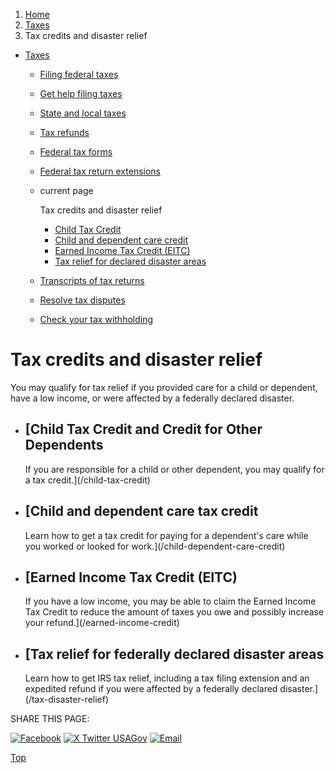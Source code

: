 1. [Home](/)
2. [Taxes](/taxes)
3. Tax credits and disaster relief

* [Taxes](/taxes)
  + [Filing federal taxes](/file-federal-taxes)
  + [Get help filing taxes](/help-with-taxes)
  + [State and local taxes](/state-taxes)
  + [Tax refunds](/tax-refunds)
  + [Federal tax forms](/get-tax-forms)
  + [Federal tax return extensions](/federal-tax-extensions)
  + current page

    Tax credits and disaster relief

    - [Child Tax Credit](/child-tax-credit)
    - [Child and dependent care credit](/child-dependent-care-credit)
    - [Earned Income Tax Credit (EITC)](/earned-income-credit)
    - [Tax relief for declared disaster areas](/tax-disaster-relief)
  + [Transcripts of tax returns](/tax-return-transcripts)
  + [Resolve tax disputes](/resolve-tax-disputes)
  + [Check your tax withholding](/check-tax-withholding)

Tax credits and disaster relief
===============================

You may qualify for tax relief if you provided care for a child or dependent, have a low income, or were affected by a federally declared disaster.

* [Child Tax Credit and Credit for Other Dependents
  ------------------------------------------------

  If you are responsible for a child or other dependent, you may qualify for a tax credit.](/child-tax-credit)
* [Child and dependent care tax credit
  -----------------------------------

  Learn how to get a tax credit for paying for a dependent's care while you worked or looked for work.](/child-dependent-care-credit)
* [Earned Income Tax Credit (EITC)
  -------------------------------

  If you have a low income, you may be able to claim the Earned Income Tax Credit to reduce the amount of taxes you owe and possibly increase your refund.](/earned-income-credit)
* [Tax relief for federally declared disaster areas
  ------------------------------------------------

  Learn how to get IRS tax relief, including a tax filing extension and an expedited refund if you were affected by a federally declared disaster.](/tax-disaster-relief)

SHARE THIS PAGE:

[![Facebook](/themes/custom/usagov/images/social-media-icons/Facebook_Icon.svg)](https://www.facebook.com/sharer/sharer.php?u=https://www.usa.gov/child-disaster-tax&v=3)
[![X Twitter USAGov](/themes/custom/usagov/images/social-media-icons/X_Twitter_Icon.svg?version=2)](https://twitter.com/intent/tweet?source=webclient&text=https://www.usa.gov/child-disaster-tax)
[![Email](/themes/custom/usagov/images/social-media-icons/Email_Icon.svg?version=2)](mailto:?subject=https://www.usa.gov/child-disaster-tax)

[Top](#main-content)